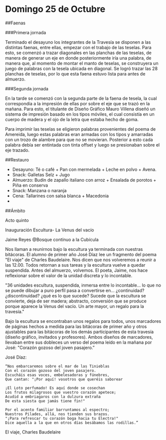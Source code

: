 # Domingo 25 de Octubre

##Faenas

###Primera jornada

Terminado el desayuno los integrantes de la Travesía se disponen a las distintas faenas, entre ellas, empezar con el trabajo de las teselas. Para esto, se comenzó a trazar diagonales en las planchas de las teselas, de manera de generar un eje en donde posteriormente iría una palabra, de manera que, al momento de montar el manto de teselas, se construyera un juego de palabras con la tesela ubicada en diagonal. Se logró trazar las 28 planchas de teselas, por lo que esta faena estuvo lista para antes de almuerzo.

###Segunda jornada

En la tarde se comenzó con la segunda parte de la faena de tesela, la cual correspondía a la impresión de ellas por sobre el eje que se trazó en la mañana. Para esto, el titulante de Diseño Gráfico Mauro Villena diseñó un sistema de impresión basado en los tipos móviles, el cual consistía en un cuerpo de madera y el ojo de la letra que estaba hecho de goma. 

Para imprimir las teselas se eligieron palabras provenientes del poema de Amereida, luego estas palabras eran armadas con los tipos y amarradas con un trozo de alambre para que no se movieran. Posterior a esto cada palabra debía ser entintada con tinta offset y luego se presionaban sobre el eje trazado. 

##Restauro

- Desayuno: Té o café + Pan con mermelada + Leche en polvo + Avena.
- Snack: Galletas Selz + Jugo
- Almuerzo: Budin de zapallo italiano con arroz + Ensalada de porotos + Piña en conserva
- Snack: Manzana o naranja
- Cena: Tallarines con salsa blanca + Macedonia
- 

##Ámbito
 
Acto quinto

Inauguración Escultura- La Venus del vacío

Jaime Reyes @Bosque contínuo a la Cubícula


Nos llaman a reunirnos bajo la escultura ya terminada con nuestras bitácoras. El alumno de primer año José Díaz lee un fragmento del poema "El viaje" de Charles Baudelaire. Nos dicen que nos volveremos a reunir a las 12.00. Todos retornan a sus tareas y la escultura vuelve a quedar suspendida.
Antes del almuerzo, volvemos. El poeta, Jaime, nos hace reflexionar sobre el valor de la unidad discreta y lo incontable.

"36 unidades escultura,
suspendida, inmersa entre lo incontable... lo que no se puede dibujar a puro perfil
pasa a convertirse en...
¿continuidad? ¿discontinuidad? ¿qué es lo que sucede?
Sucede que la escultura se convierte, deja de ser madera; abstracto, conversión que se produce porque aparece la Venus del vacío.
Un arte mayor, un regalo para la travesía."

Bajo la escultura se encontraban unos regalos para todos, unos marcadores de páginas hechos a medida para las bitácoras de primer año y otros ajustables para las bitácoras de los demás participantes de esta travesía (diseño gráfico, invitados y profesores).
Ambos diseños de marcadores, llevaban entre sus dobleces un verso del poema leído en la mañana por José: 
"Corazón gozoso del joven pasajero.”

José Díaz:

    “Nos embarcaremos sobre el mar de las Tinieblas
    Con el corazón gozoso del joven pasajero.
    Escucháis esas voces, embelesadoras y fúnebres,
    Que cantan: "¡Por aquí! vosotros que queréis saborear
    
    ¡El Loto perfumado! Es aquí donde se cosechan
    Los frutos milagrosos que vuestro corazón apetece;
    Acudid a embriagaros con la dulzura extraña
    De esta siesta que jamás tiene fin!"
    
    Por el acento familiar barruntamos al espectro;
    Nuestros Pilades, allá, nos tienden sus brazos.
    "¡Para refrescar tu corazón boga hacia tu Electra!"
    Dice aquella a la que en otros días besábamos las rodillas.”

 El viaje, Charles Baudelaire



